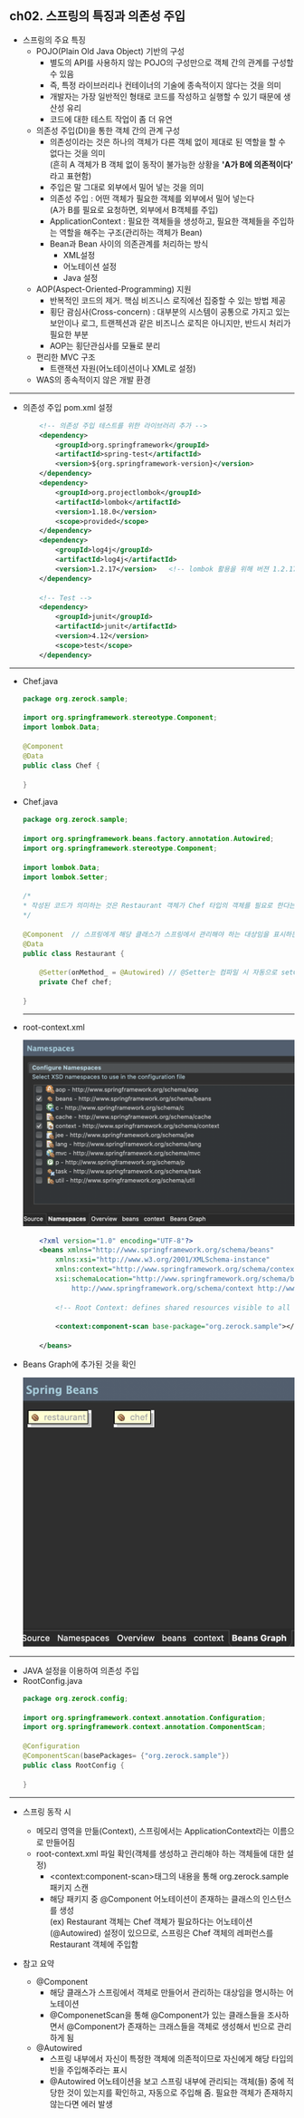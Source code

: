 ## ch02. 스프링의 특징과 의존성 주입
- 스프링의 주요 특징
    - POJO(Plain Old Java Object) 기반의 구성
        - 별도의 API를 사용하지 않는 POJO의 구성만으로 객체 간의 관계를 구성할 수 있음
        - 즉, 특정 라이브러리나 컨테이너의 기술에 종속적이지 않다는 것을 의미
        - 개발자는 가장 일반적인 형태로 코드를 작성하고 실행할 수 있기 때문에 생산성 유리
        - 코드에 대한 테스트 작업이 좀 더 유연
    - 의존성 주입(DI)을 통한 객체 간의 관계 구성
        - 의존성이라는 것은 하나의 객체가 다른 객체 없이 제대로 된 역할을 할 수 없다는 것을 의미<br>
        (흔히 A 객체가 B 객체 없이 동작이 불가능한 상황을 <strong>'A가 B에 의존적이다'</strong> 라고 표현함)
        - 주입은 말 그대로 외부에서 밀어 넣는 것을 의미
        - 의존성 주입 : 어떤 객체가 필요한 객체를 외부에서 밀어 넣는다<br>
        (A가 B를 필요로 요청하면, 외부에서 B객체를 주입)
        - ApplicationContext : 필요한 객체들을 생성하고, 필요한 객체들을 주입하는 역할을 해주는 구조(관리하는 객체가 Bean)
        - Bean과 Bean 사이의 의존관계를 처리하는 방식
            - XML설정
            - 어노테이션 설정
            - Java 설정
    - AOP(Aspect-Oriented-Programming) 지원
        - 반복적인 코드의 제거. 핵심 비즈니스 로직에선 집중할 수 있는 방법 제공
        - 횡단 괌심사(Cross-concern) : 대부분의 시스템이 공통으로 가지고 있는 보안이나 로그, 트랜젝션과 같은 비즈니스 로직은 아니지만, 반드시 처리가 필요한 부분
        - AOP는 횡단관심사를 모듈로 분리
    - 편리한 MVC 구조
        - 트랜잭션 자원(어노테이션이나 XML로 설정)
    - WAS의 종속적이지 않은 개발 환경
-----------
- 의존성 주입 pom.xml 설정
    ```xml
        <!-- 의존성 주입 테스트를 위한 라이브러리 추가 -->
		<dependency>
			<groupId>org.springframework</groupId>
			<artifactId>spring-test</artifactId>
			<version>${org.springframework-version}</version>
		</dependency>
		<dependency>
			<groupId>org.projectlombok</groupId>
			<artifactId>lombok</artifactId>
			<version>1.18.0</version>
			<scope>provided</scope>
		</dependency>
		<dependency>
			<groupId>log4j</groupId>
			<artifactId>log4j</artifactId>
			<version>1.2.17</version>   <!-- lombok 활용을 위해 버젼 1.2.17 사용 -->
		</dependency>
		
		<!-- Test -->
		<dependency>
			<groupId>junit</groupId>
			<artifactId>junit</artifactId>
			<version>4.12</version>
			<scope>test</scope>
		</dependency>        
    ```
-----------------
- Chef.java
    ```java
    package org.zerock.sample;

    import org.springframework.stereotype.Component;
    import lombok.Data;

    @Component
    @Data
    public class Chef {
        
    }
    ```
- Chef.java
    ```java
    package org.zerock.sample;

    import org.springframework.beans.factory.annotation.Autowired;
    import org.springframework.stereotype.Component;

    import lombok.Data;
    import lombok.Setter;

    /*
    * 작성된 코드가 의미하는 것은 Restaurant 객체가 Chef 타입의 객체를 필요로 한다는 상황
    */

    @Component	// 스프링에게 해당 클래스가 스프링에서 관리해야 하는 대상임을 표시하는 어노테이
    @Data
    public class Restaurant {
        
        @Setter(onMethod_ = @Autowired)	// @Setter는 컴파일 시 자동으로 setChef를 생성
        private Chef chef;

    }
    ```
    ---------------------------
- root-context.xml

    <img src="./1_2.png">

    ```xml
        <?xml version="1.0" encoding="UTF-8"?>
        <beans xmlns="http://www.springframework.org/schema/beans"
            xmlns:xsi="http://www.w3.org/2001/XMLSchema-instance"
            xmlns:context="http://www.springframework.org/schema/context"
            xsi:schemaLocation="http://www.springframework.org/schema/beans https://www.springframework.org/schema/beans/spring-beans.xsd
                http://www.springframework.org/schema/context http://www.springframework.org/schema/context/spring-context-4.3.xsd">
            
            <!-- Root Context: defines shared resources visible to all other web components -->
            
            <context:component-scan base-package="org.zerock.sample"></context:component-scan>
                
        </beans>
   
    ```
- Beans Graph에 추가된 것을 확인

    <img src="./1_3.png">
------------------------
- JAVA 설정을 이용하여 의존성 주입
- RootConfig.java
    ```java
    package org.zerock.config;

    import org.springframework.context.annotation.Configuration;
    import org.springframework.context.annotation.ComponentScan;

    @Configuration
    @ComponentScan(basePackages= {"org.zerock.sample"})
    public class RootConfig {

    }
    ```
---------------------------
- 스프링 동작 시
    - 메모리 영역을 만듦(Context), 스프링에서는 ApplicationContext라는 이름으로 만들어짐
    - root-context.xml 파일 확인(객체를 생성하고 관리해야 하는 객체들에 대한 설정)
        - \<context:component-scan>태그의 내용을 통해 org.zerock.sample 패키지 스캔
        - 해당 패키지 중 @Component 어노테이션이 존재하는 클래스의 인스턴스를 생성<br>
        (ex) Restaurant 객체는 Chef 객체가 필요하다는 어노테이션(@Autowired) 설정이 있으므로, 스프링은 Chef 객체의 레퍼런스를 Restaurant 객체에 주입함

- 참고 요약
    - @Component
        - 해당 클래스가 스프링에서 객체로 만들어서 관리하는 대상임을 명시하는 어노테이션
        - @ComponenetScan을 통해 @Component가 있는 클래스들을 조사하면서 @Component가 존재하는 크래스들을 객체로 생성해서 빈으로 관리하게 됨
    - @Autowired
        - 스프링 내부에서 자신이 특정한 객체에 의존적이므로 자신에게 해당 타입의 빈을 주입해주라는 표시
        - @Autowired 어노테이션을 보고 스프링 내부에 관리되는 객체(들) 중에 적당한 것이 있는지를 확인하고, 자동으로 주입해 줌. 필요한 객체가 존재하지 않는다면 에러 발생